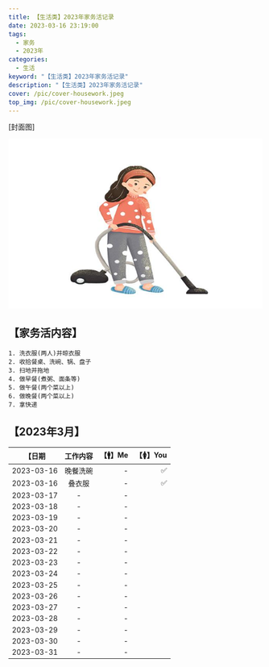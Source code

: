 ```yaml
---
title: 【生活类】2023年家务活记录
date: 2023-03-16 23:19:00
tags: 
  - 家务
  - 2023年
categories: 
  - 生活
keyword: "【生活类】2023年家务活记录"
description: "【生活类】2023年家务活记录"
cover: /pic/cover-housework.jpeg
top_img: /pic/cover-housework.jpeg
---
```


[封面图]

![封面图](../pic/cover-housework.jpeg)

## 【家务活内容】

```
1. 洗衣服(两人)并晾衣服
2. 收拾餐桌、洗碗、锅、盘子
3. 扫地并拖地
4. 做早餐(煮粥、面条等)
5. 做午餐(两个菜以上)
6. 做晚餐(两个菜以上)
7. 拿快递
```

## 【2023年3月】

| 【日期  |  工作内容  | 【🚹】Me   |  【🚺】You |
|----------|:-------------:|------:|------:|
| 2023-03-16 |  晚餐洗碗 |  -  | ✅ |
| 2023-03-16 |  叠衣服 |  -  | ✅ |
| 2023-03-17 |  -  | - |
| 2023-03-18 |  -  | - |
| 2023-03-19 |  -  | - |
| 2023-03-20 |  -  | - |
| 2023-03-21 |  -  | - |
| 2023-03-22 |  -  | - |
| 2023-03-23 |  -  | - |
| 2023-03-24 |  -  | - |
| 2023-03-25 |  -  | - |
| 2023-03-26 |  -  | - |
| 2023-03-27 |  -  | - |
| 2023-03-28 |  -  | - |
| 2023-03-29 |  -  | - |
| 2023-03-30 |  -  | - |
| 2023-03-31 |  -  | - |
